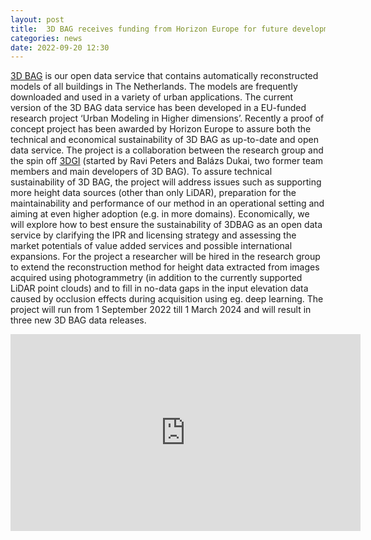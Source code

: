 ```yaml
---
layout: post
title:  3D BAG receives funding from Horizon Europe for future development!
categories: news
date: 2022-09-20 12:30
---
```


[3D BAG](www.3dbag.nl) is our open data service that contains automatically reconstructed models of all buildings in The Netherlands. The models are frequently downloaded and used in a variety of urban applications. The current version of the 3D BAG data service has been developed in a EU-funded research project  ‘Urban Modeling in Higher dimensions’.
Recently a proof of concept project has been awarded by Horizon Europe to assure both the technical and economical sustainability of 3D BAG as up-to-date and open data service. 
The project is a collaboration between the research group and the spin off [3DGI](https://3dgi.xyz) (started by Ravi Peters and Balázs Dukai, two former team members and main developers of 3D BAG).
To assure technical sustainability of 3D BAG, the project will address issues such as supporting more height data sources (other than only LiDAR), preparation for the maintainability and performance of our method in an operational setting and aiming at even higher adoption (e.g. in more domains). Economically, we will explore how to best ensure the sustainability of 3DBAG as an open data service by clarifying the IPR and licensing strategy and assessing the market potentials of value added services and possible international expansions. 
For the project a researcher will be hired in the research group to extend the reconstruction method for height data extracted from images acquired using photogrammetry (in addition to the currently supported LiDAR point clouds) and to fill in no-data gaps in the input elevation data caused by occlusion effects during acquisition using eg. deep learning.
The project will run from 1 September 2022 till 1 March 2024 and will result in three new 3D BAG data releases.

<iframe width="560" height="315" src="https://www.youtube.com/embed/u84ZyD2ie48" title="YouTube video player" frameborder="0" allow="accelerometer; autoplay; clipboard-write; encrypted-media; gyroscope; picture-in-picture" allowfullscreen></iframe>
